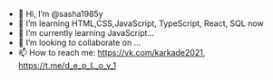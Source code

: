 - 👋 Hi, I’m @sasha1985y
- 👀 I’m learning HTML,CSS,JavaScript, TypeScript, React, SQL now
- 🌱 I’m currently learning JavaScript...
- 💞️ I’m looking to collaborate on ...
- 📫 How to reach me: https://vk.com/karkade2021, https://t.me/d_e_p_L_o_y_1

<!---
sasha1985y/sasha1985y is a ✨ special ✨ repository because its `README.md` (this file) appears on your GitHub profile.
You can click the Preview link to take a look at your changes.
--->
